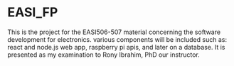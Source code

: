 # EASI_FP
This is the project for the EASI506-507 material concerning the software development for electronics. various components will be included such as: react and node.js web app, raspberry pi apis, and later on a database. It is presented as my examination to Rony Ibrahim, PhD our instructor.
